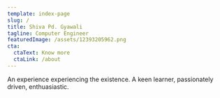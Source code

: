 ```yaml
---
template: index-page
slug: /
title: Shiva Pd. Gyawali
tagline: Computer Engineer
featuredImage: /assets/12393205962.png
cta:
  ctaText: Know more
  ctaLink: /about
---
```

An experience experiencing the existence. A keen learner, passionately driven, enthuasiastic.